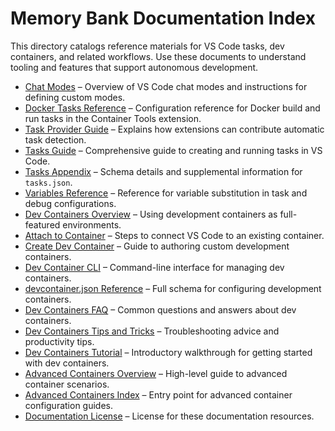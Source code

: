 # Memory Bank Documentation Index

This directory catalogs reference materials for VS Code tasks, dev containers, and related workflows. Use these documents to understand tooling and features that support autonomous development.

- [Chat Modes](./chat-modes.md) – Overview of VS Code chat modes and instructions for defining custom modes.
- [Docker Tasks Reference](./docker-tasks-reference.md) – Configuration reference for Docker build and run tasks in the Container Tools extension.
- [Task Provider Guide](./task-provider.md) – Explains how extensions can contribute automatic task detection.
- [Tasks Guide](./tasks.md) – Comprehensive guide to creating and running tasks in VS Code.
- [Tasks Appendix](./tasks-appendix.md) – Schema details and supplemental information for `tasks.json`.
- [Variables Reference](./variables-reference.md) – Reference for variable substitution in task and debug configurations.
- [Dev Containers Overview](./devcontainers/containers.md) – Using development containers as full-featured environments.
- [Attach to Container](./devcontainers/attach-container.md) – Steps to connect VS Code to an existing container.
- [Create Dev Container](./devcontainers/create-dev-container.md) – Guide to authoring custom development containers.
- [Dev Container CLI](./devcontainers/devcontainer-cli.md) – Command-line interface for managing dev containers.
- [devcontainer.json Reference](./devcontainers/devcontainerjson-reference.md) – Full schema for configuring development containers.
- [Dev Containers FAQ](./devcontainers/faq.md) – Common questions and answers about dev containers.
- [Dev Containers Tips and Tricks](./devcontainers/tips-and-tricks.md) – Troubleshooting advice and productivity tips.
- [Dev Containers Tutorial](./devcontainers/tutorial.md) – Introductory walkthrough for getting started with dev containers.
- [Advanced Containers Overview](./devcontainers/containers-advanced.md) – High-level guide to advanced container scenarios.
- [Advanced Containers Index](./devcontainers/advancedcontainers/index.md) – Entry point for advanced container configuration guides.
- [Documentation License](./LICENSE) – License for these documentation resources.
